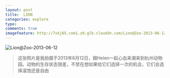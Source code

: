 ```yaml
---
layout: post
title:  LION
categories: explore
type: 
comments: true
imagefeature: http://7xkj65.com1.z0.glb.clouddn.com/Lion@Zoo-2013-06-12?imageMogr2/thumbnail/!30p
---
```


![Lion@Zoo-2013-06-12](http://7xkj65.com1.z0.glb.clouddn.com/Lion@Zoo-2013-06-12)

> 这张照片是我拍摄于2013年6月12日，跟Helen一起心血来潮来到杭州动物园。动物的生存状态很差，不禁在想如果给它们选择一次的机会，它们会选择温饱还是自由